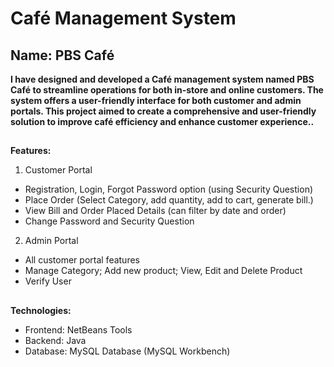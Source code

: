 # Café Management System
## Name: PBS Café
**I have designed and developed a Café management system named PBS Café to streamline operations for both in-store and online customers. The system offers a user-friendly interface for both customer and admin portals. This project aimed to create a comprehensive and user-friendly solution to improve café efficiency and enhance customer experience..**

##
**Features:**
1. Customer Portal
  * Registration, Login, Forgot Password option (using Security Question)
  * Place Order (Select Category, add quantity, add to cart, generate bill.)
  * View Bill and Order Placed Details (can filter by date and order)
  * Change Password and Security Question

2. Admin Portal
  * All customer portal features
  * Manage Category; Add new product; View, Edit and Delete Product
  * Verify User


##
**Technologies:**
* Frontend: NetBeans Tools
* Backend: Java
* Database: MySQL Database (MySQL Workbench)
